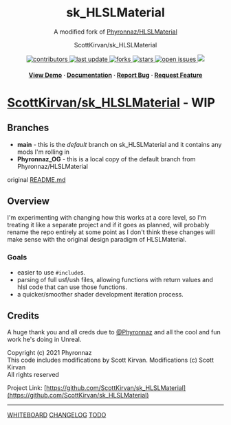 <div align="center">

  <h1>sk_HLSLMaterial</h1>
  
  <p>
A modified fork of <a href="https://github.com/Phyronnaz/HLSLMaterial">Phyronnaz/HLSLMaterial</a>
  </p>
  
  
ScottKirvan/sk_HLSLMaterial
<!-- Badges -->
<p>
  <a href="https://github.com/ScottKirvan/sk_HLSLMaterial/graphs/contributors">
    <img src="https://img.shields.io/github/contributors/ScottKirvan/sk_HLSLMaterial" alt="contributors" />
  </a>
  <a href="">
    <img src="https://img.shields.io/github/last-commit/ScottKirvan/sk_HLSLMaterial" alt="last update" />
  </a>
  <a href="https://github.com/ScottKirvan/sk_HLSLMaterial/network/members">
    <img src="https://img.shields.io/github/forks/ScottKirvan/sk_HLSLMaterial" alt="forks" />
  </a>
  <a href="https://github.com/ScottKirvan/sk_HLSLMaterial/stargazers">
    <img src="https://img.shields.io/github/stars/ScottKirvan/sk_HLSLMaterial" alt="stars" />
  </a>
  <a href="https://github.com/ScottKirvan/sk_HLSLMaterial/issues/">
    <img src="https://img.shields.io/github/issues/ScottKirvan/sk_HLSLMaterial" alt="open issues" />
  </a>
  <!--<a href="https://github.com/ScottKirvan/sk_HLSLMaterial/blob/master/LICENSE">
    <img src="https://img.shields.io/github/license/ScottKirvan/sk_HLSLMaterial.svg" alt="license" />
  </a>-->
  <a href="https://discord.gg/qwru5MY8jk">
    <img src="https://img.shields.io/discord/1052011377415438346?style=flat-square&label=discord&color=00ACD7">
  </a>
</p>
   
<h4>
    <a href="https://twitter.com/phyronnaz/status/1452553917204733953">View Demo</a>
  <span> · </span>
    <a href="https://github.com/ScottKirvan/sk_HLSLMaterial#readme">Documentation</a>
  <span> · </span>
    <a href="https://github.com/ScottKirvan/sk_HLSLMaterial/issues/">Report Bug</a>
  <span> · </span>
    <a href="https://github.com/ScottKirvan/sk_HLSLMaterial/issues/">Request Feature</a>
  </h4>
</div>

# [ScottKirvan/sk_HLSLMaterial](https://github.com/ScottKirvan/sk_HLSLMaterial) - WIP


## Branches
- **main** - this is the *default* branch on sk_HLSLMaterial and it contains any mods I'm rolling in
- **Phyronnaz_OG** - this is a local copy of the default branch from Phyronnaz/HLSLMaterial

original [README.md](https://github.com/ScottKirvan/sk_HLSLMaterial/blob/Phyronnaz_OG/README.md)

## Overview
I'm experimenting with changing how this works at a core level, so I'm treating it like a separate project and if it goes as planned, will probably rename the repo entirely at some point as I don't think these changes will make sense with the original design paradigm of HLSLMaterial.

### Goals
- easier to use `#include`s.
- parsing of full usf/ush files, allowing functions with return values and hlsl code that can use those functions.
- a quicker/smoother shader development iteration process.

## Credits
A huge thank you and all creds due to [@Phyronnaz](https://github.com/Phyronnaz) and all the cool and fun work he's doing in Unreal.  

Copyright (c) 2021 Phyronnaz  
This code includes modifications by Scott Kirvan. Modifications (c) Scott Kirvan  
All rights reserved  

Project Link: [https://github.com/ScottKirvan/sk_HLSLMaterial](https://github.com/ScottKirvan/sk_HLSLMaterial)

---

[WHITEBOARD](notes/WHITEBOARD.md)
[CHANGELOG](notes/CHANGELOG.md)
[TODO](notes/TODO.md)

